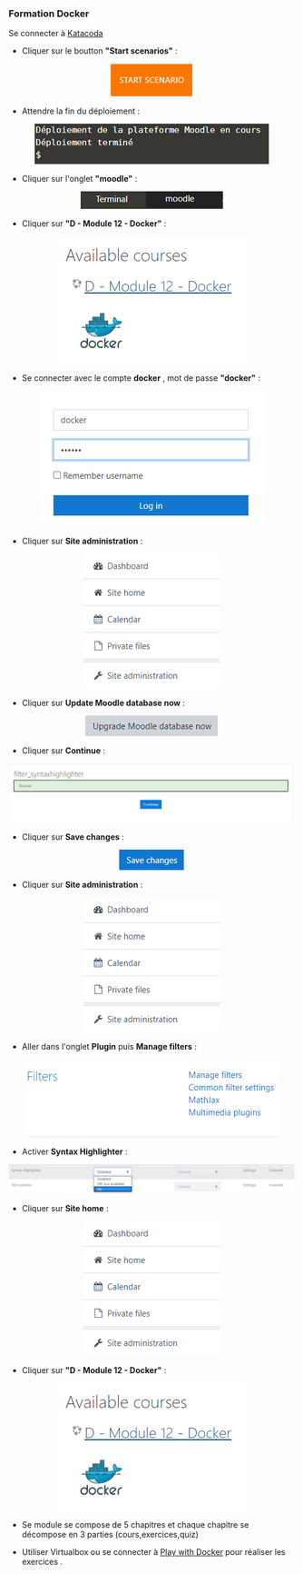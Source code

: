 ### Formation Docker

Se connecter à [Katacoda](https://www.katacoda.com/linagora/scenarios/docker-training)

- Cliquer sur le boutton **"Start scenarios"** :

<p align="center">
  <img src="./images/preconf0.png">
</p>

- Attendre la fin du déploiement :

<p align="center">
  <img src="./images/preconf1.png">
</p>

- Cliquer sur l'onglet **"moodle"** :

<p align="center">
  <img src="./images/preconf2.png">
</p>

- Cliquer sur **"D - Module 12 - Docker"** :

<p align="center">
  <img src="./images/moodle1.png">
</p>

- Se connecter avec le compte **docker** , mot de passe **"docker"** :

<p align="center">
  <img src="./images/moodle2.png">
</p>

- Cliquer sur **Site administration** : 

<p align="center">
  <img src="./images/high1.png">
</p>

- Cliquer sur **Update Moodle database now** :

<p align="center">
  <img src="./images/high2.png">
</p>

- Cliquer sur **Continue** :

<p align="center">
  <img src="./images/high3.png">
</p>

- Cliquer sur **Save changes** : 

<p align="center">
  <img src="./images/high4.png">
</p>

- Cliquer sur **Site administration** :

<p align="center">
  <img src="./images/high1.png">
</p>

- Aller dans l'onglet **Plugin** puis **Manage filters** :

<p align="center">
  <img src="./images/manage_filters.png">
</p>

- Activer **Syntax Highlighter** :

<p align="center">
  <img src="./images/syntax.png">
</p>

- Cliquer sur **Site home** :

<p align="center">
  <img src="./images/high1.png">
</p>

- Cliquer sur **"D - Module 12 - Docker"** :

<p align="center">
  <img src="./images/moodle1.png">
</p>

- Se module se compose de 5 chapitres et chaque chapitre se décompose en 3 parties (cours,exercices,quiz)

- Utiliser Virtualbox ou se connecter à [Play with Docker](https://labs.play-with-docker.com/) pour réaliser les exercices .
